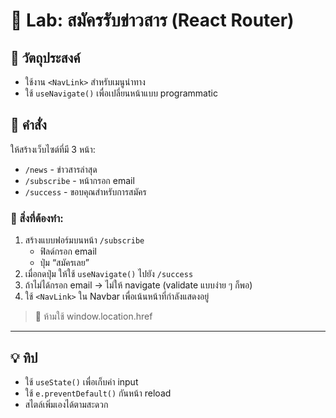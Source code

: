 # 🧪 Lab: สมัครรับข่าวสาร (React Router)

## 🎯 วัตถุประสงค์
- ใช้งาน `<NavLink>` สำหรับเมนูนำทาง
- ใช้ `useNavigate()` เพื่อเปลี่ยนหน้าแบบ programmatic

## 📝 คำสั่ง
ให้สร้างเว็บไซต์ที่มี 3 หน้า:
- `/news` - ข่าวสารล่าสุด
- `/subscribe` - หน้ากรอก email
- `/success` - ขอบคุณสำหรับการสมัคร

### 🔧 สิ่งที่ต้องทำ:
1. สร้างแบบฟอร์มบนหน้า `/subscribe`
   - ฟิลด์กรอก email
   - ปุ่ม “สมัครเลย”
2. เมื่อกดปุ่ม ให้ใช้ `useNavigate()` ไปยัง `/success`
3. ถ้าไม่ได้กรอก email → ไม่ให้ navigate (validate แบบง่าย ๆ ก็พอ)
4. ใช้ `<NavLink>` ใน Navbar เพื่อเน้นหน้าที่กำลังแสดงอยู่

> 🚫 ห้ามใช้ window.location.href

---

## 💡 ทิป
- ใช้ `useState()` เพื่อเก็บค่า input
- ใช้ `e.preventDefault()` กันหน้า reload
- สไตล์เพิ่มเองได้ตามสะดวก
